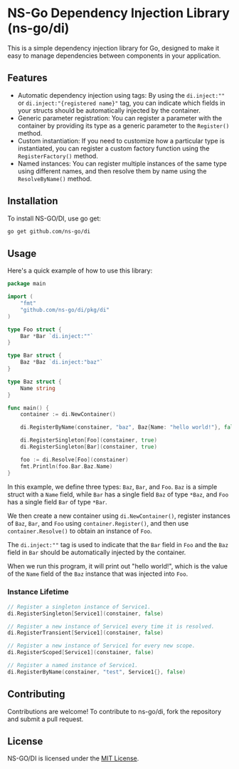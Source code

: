 # NS-Go Dependency Injection Library (ns-go/di)

This is a simple dependency injection library for Go, designed to make it easy to manage dependencies between components in your application.

## Features

- Automatic dependency injection using tags: By using the `di.inject:""` or `di.inject:"{registered name}"` tag, you can indicate which fields in your structs should be automatically injected by the container.
- Generic parameter registration: You can register a parameter with the container by providing its type as a generic parameter to the `Register()` method.
- Custom instantiation: If you need to customize how a particular type is instantiated, you can register a custom factory function using the `RegisterFactory()` method.
- Named instances: You can register multiple instances of the same type using different names, and then resolve them by name using the `ResolveByName()` method.

## Installation

To install NS-GO/DI, use go get:

```bash
go get github.com/ns-go/di
```


## Usage

Here's a quick example of how to use this library:

```go
package main

import (
    "fmt"
    "github.com/ns-go/di/pkg/di"
)

type Foo struct {
    Bar *Bar `di.inject:""`
}

type Bar struct {
    Baz *Baz `di.inject:"baz"`
}

type Baz struct {
    Name string
}

func main() {
    container := di.NewContainer()

    di.RegisterByName(constainer, "baz", Baz{Name: "hello world!"}, false)

    di.RegisterSingleton[Foo](constainer, true)
    di.RegisterSingleton[Bar](constainer, true)

    foo := di.Resolve[Foo](constainer)
    fmt.Println(foo.Bar.Baz.Name)
}
```

In this example, we define three types: `Baz`, `Bar`, and `Foo`. `Baz` is a simple struct with a `Name` field, while `Bar` has a single field `Baz` of type `*Baz`, and `Foo` has a single field `Bar` of type `*Bar`.

We then create a new container using `di.NewContainer()`, register instances of `Baz`, `Bar`, and `Foo` using `container.Register()`, and then use `container.Resolve()` to obtain an instance of `Foo`.

The `di.inject:""` tag is used to indicate that the `Bar` field in `Foo` and the `Baz` field in `Bar` should be automatically injected by the container.

When we run this program, it will print out "hello world!", which is the value of the `Name` field of the `Baz` instance that was injected into `Foo`.

### Instance Lifetime
```go
// Register a singleton instance of Service1.
di.RegisterSingleton[Service1](constainer, false)

// Register a new instance of Service1 every time it is resolved.
di.RegisterTransient[Service1](constainer, false)

// Register a new instance of Service1 for every new scope.
di.RegisterScoped[Service1](constainer, false)

// Register a named instance of Service1.
di.RegisterByName(constainer, "test", Service1{}, false)

```

## Contributing

Contributions are welcome! To contribute to ns-go/di, fork the repository and submit a pull request.

## License

NS-GO/DI is licensed under the [MIT License](https://github.com/ns-go/di/blob/main/LICENSE).